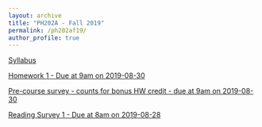 ```yaml
---
layout: archive
title: "PH202A - Fall 2019"
permalink: /ph202af19/
author_profile: true
---
```


[Syllabus](./ph202af19syllabus.pdf)

[Homework 1 - Due at 9am on 2019-08-30](./hw1.pdf)

[Pre-course survey - counts for bonus HW credit - due at 9am on 2019-08-30](https://forms.gle/4PSzeyWNEKecNvv78)

[Reading Survey 1 - Due at 8am on 2019-08-28](https://forms.gle/YQwqmaqoAhBCXS1F7)
